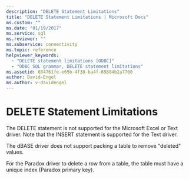 ```yaml
---
description: "DELETE Statement Limitations"
title: "DELETE Statement Limitations | Microsoft Docs"
ms.custom: ""
ms.date: "01/19/2017"
ms.service: sql
ms.reviewer: ""
ms.subservice: connectivity
ms.topic: reference
helpviewer_keywords: 
  - "DELETE statement limitations [ODBC]"
  - "ODBC SQL grammar, DELETE statement limitations"
ms.assetid: 084761fe-e65b-4f38-ba4f-69884b2a7700
author: David-Engel
ms.author: v-davidengel
---
```

# DELETE Statement Limitations
The DELETE statement is not supported for the Microsoft Excel or Text driver. Note that the INSERT statement is supported for the Text driver.  
  
 The dBASE driver does not support packing a table to remove "deleted" values.  
  
 For the Paradox driver to delete a row from a table, the table must have a unique index (Paradox primary key).
